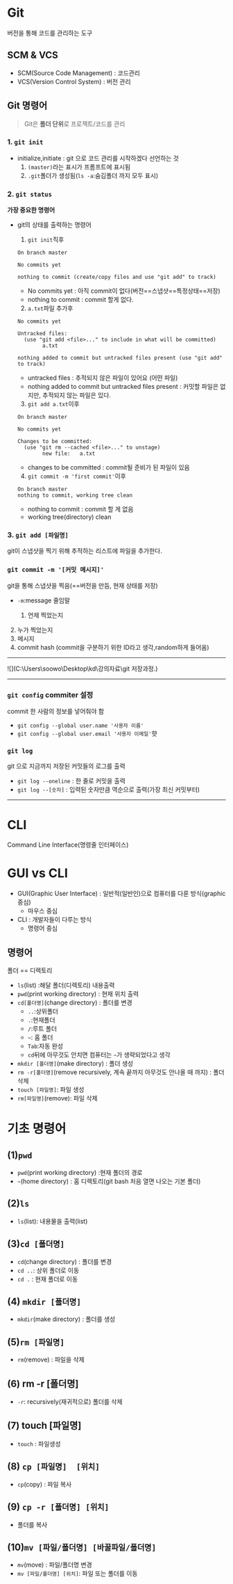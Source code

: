 # Git

버전을 통해 코드를 관리하는 도구



## SCM & VCS

* SCM(Source Code Management) : 코드관리
* VCS(Version Control System) : 버전 관리



## Git 명령어

> Git은 **폴더 단위**로 프로젝트/코드를 관리

### 1. `git init`

* initialize,initiate : git 으로 코드 관리를 시작하겠다 선언하는 것
  1. `(master)`라는 표시가 프롬프트에 표시됨
  2. `.git`폴더가 생성됨(`ls -a`:숨김폴더 까지 모두 표시)



### 2. `git status`

**가장 중요한 명령어**

* git의 상태를 출력하는 명령어

  1. `git init`직후

  ```
  On branch master
  
  No commits yet
  
  nothing to commit (create/copy files and use "git add" to track)
  ```

  * No commits yet : 아직 commit이 없다(버전==스냅샷==특정상태==저장)
  * nothing to commit : commit 할게 없다.

  

  2. `a.txt`파일 추가후

  ```
  No commits yet
  
  Untracked files:
    (use "git add <file>..." to include in what will be committed)
          a.txt
  
  nothing added to commit but untracked files present (use "git add" to track)
  
  ```

  * untracked files : 추적되지 않은 파일이 있어요 (어떤 파일)
  * nothing added to commit but untracked files present : 커밋할 파일은 없지만, 추적되지 않는 파일은 있다.

  3. `git add a.txt`이후

  ```
  On branch master
  
  No commits yet
  
  Changes to be committed:
    (use "git rm --cached <file>..." to unstage)
          new file:   a.txt
  
  ```

  * changes to be committed : commit될 준비가 된 파일이 있음

  4. `git commit -m 'first commit'`이후

  ```
  On branch master
  nothing to commit, working tree clean
  
  ```

  * nothing to commit : commit 할 게 없음
  * working tree(directory) clean 



### 3. `git add [파일명]`

git이 스냅샷을 찍기 위해 추적하는 리스트에 파일을 추가한다.



### `git commit -m '[커밋 메시지]'`

git을 통해 스냅샷을 찍음(==버전을 만듬, 현재 상태를 저장)

* `-m`:message 줄임말

  1. 언제 찍었는지
2. 누가 찍었는지
  3. 메시지
4. commit hash (commit을 구분하기 위한 ID라고 생각,random하게 들어옴)



---

![](C:\Users\soowo\Desktop\kd\강의자료\git 저장과정.)









---

### `git config` commiter 설정

commit 한 사람의 정보를  넣어줘야 함

* `git config --global user.name '사용자 이름'`
* `git config --global user.email '사용자 이메일'`햣 



### `git log`

git 으로 지금까지 저장된 커밋들의 로그를 출력

* `git log --oneline` : 한 줄로 커밋을 출력
* `git log --[숫자]` : 입력된 숫자만큼 역순으로 출력(가장 최신 커밋부터)



---

# CLI

Command Line Interface(명령줄 인터페이스)

# GUI vs CLI

* GUI(Graphic User Interface) : 일반적(일반인)으로 컴퓨터를 다룬 방식(graphic 중심)
  * 마우스 중심
* CLI : 개발자들이 다루는 방식
  * 명령어 중심



## 명령어

폴더 == 디렉토리

*  `ls`(list) :해달 폴더(디렉토리) 내용출력
*  `pwd`(print working directory) : 현재 위치 출력
*  `cd[폴더명]`(change directory) : 폴더를 변경
   * `..`:상위폴더
   * `.`:현재폴더
   * `/`:루트 폴더
   * `~`: 홈 폴더
   * `Tab`:자동 완성
   * `cd`뒤에 아무것도 안치면 컴퓨터는 `~`가 생략되었다고 생각
*  `mkdir [폴더명]`(make directory) : 폴더 생성
*  `rm -r[폴더명]`(remove recursively, 계속 끝까지 아무것도 안나올 때 까지) : 폴더 삭제 
*  `touch [파일명]`: 파일 생성
*  `rm[파일명]`(remove): 파일 삭제



# 기초 명령어

## (1)`pwd`

* `pwd`(print working directory) :현재 폴더의 경로
* `~`(home directory) : 홈 디렉토리(git bash 처음 열면 나오는 기본 폴더)



## (2)`ls`

* `ls`(list): 내용물을 출력(list)



## (3)`cd [폴더명]`

* `cd`(change directory) : 폴더를 변경
* `cd ..`: 상위 폴더로 이동
* `cd .` : 현재 폴더로 이동



## (4) `mkdir [폴더명]`

* `mkdir`(make directory) : 폴더를 생성



## (5)`rm [파일명]`

* `rm`(remove) : 파일을 삭제



## (6) rm -r [폴더명]

* `-r`: recursively(재귀적으로) 폴더를 삭제



## (7) touch [파일명]

* `touch` : 파일생성



## (8) `cp [파일명]  [위치]`

* `cp`(copy) : 파일 복사



## (9) `cp -r [폴더명] [위치]`

* 폴더를 복사



## (10)`mv [파일/폴더명] [바꿀파일/폴더명]`

* `mv`(move) : 파일/폴더명 변경
* `mv [파일/폴더명] [위치]`: 파일 또는 폴더를 이동
